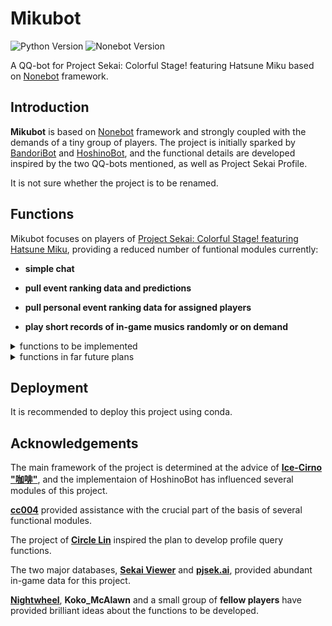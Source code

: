 # Mikubot

![Python Version](https://img.shields.io/badge/python-3.7.9-blue)
![Nonebot Version](https://img.shields.io/badge/nonebot-1.8.2-blue)

A QQ-bot for Project Sekai: Colorful Stage! featuring Hatsune Miku based on [Nonebot](https://github.com/nonebot/nonebot) framework.

## Introduction

**Mikubot** is based on [Nonebot](https://github.com/nonebot/nonebot) framework and strongly coupled with the demands of a tiny group of players. The project is initially sparked by [ BandoriBot](https://github.com/cc004/BandoriBot) and [HoshinoBot](https://github.com/Ice-Cirno/HoshinoBot), and the functional details are developed inspired by the two QQ-bots mentioned, as well as Project Sekai Profile.

It is not sure whether the project is to be renamed.



## Functions

Mikubot focuses on players of [Project Sekai: Colorful Stage! featuring Hatsune Miku](http://pjsekai.sega.jp), providing a reduced number of funtional modules currently:
- **simple chat**

- **pull event ranking data and predictions**
- **pull personal event ranking data for assigned players**

- **play short records of in-game musics randomly or on demand**

<details>
<summary>functions to be implemented</summary>

- gacha simulation
- refined query for player profile

</details>

<details>
<summary>functions in far future plans</summary>

- user profile image generation
- refined query for player profile

</details>

## Deployment

It is recommended to deploy this project using conda. 
## Acknowledgements

The main framework of the project is determined at the advice of [**Ice-Cirno "咖啡"**](https://github.com/Ice-Cirno), and the implementaion of HoshinoBot has influenced several modules of this project.

[**cc004**](https://github.com/cc004) provided assistance with the crucial part of the basis of several functional modules.

The project of [**Circle Lin**](https://twitter.com/nilcric) inspired the plan to develop profile query functions.

The two major databases, [**Sekai Viewer**](https://sekai.best) and [**pjsek.ai**](https://pjsek.ai), provided abundant in-game data for this project.

[**Nightwheel**](https://github.com/NachtgeistW), **Koko_McAlawn** and a small group of **fellow players** have provided brilliant ideas about the functions to be developed.
